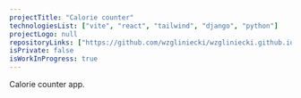 ```yaml
---
projectTitle: "Calorie counter"
technologiesList: ["vite", "react", "tailwind", "django", "python"]
projectLogo: null
repositoryLinks: ["https://github.com/wzgliniecki/wzgliniecki.github.io"]
isPrivate: false
isWorkInProgress: true
---
```


Calorie counter app.
